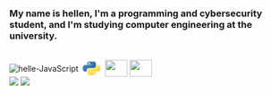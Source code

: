 ### My name is hellen, I'm a programming and cybersecurity student, and I'm studying computer engineering at the university.



<div style="display: inline_block"><br>
  <img align="center" alt="helle-JavaScript" height="30" width="40" src="https://upload.wikimedia.org/wikipedia/commons/6/6a/JavaScript-logo.png">
  <img align="center" alt="helle-Python" height="30" width="40" src="https://raw.githubusercontent.com/devicons/devicon/master/icons/python/python-original.svg">
  <img align="center" height="30" width="40" src="https://media.giphy.com/avatars/hackersec/3xUxJTQKlmEF.png">
  <img align="center" height="30" width="40" src="https://logospng.org/download/linux/linux-768.png">
</div>
  
 
<div> 
  <a href="https://instagram.com/3uhellen" target="_blank"><img src="https://img.shields.io/badge/-Instagram-%23E4405F?style=for-the-badge&logo=instagram&logoColor=white" target="_blank"></a>
  <a href="https://www.linkedin.com/in/hellen-atanasio-883953221/" target="_blank"><img src="https://img.shields.io/badge/-LinkedIn-%230077B5?style=for-the-badge&logo=linkedin&logoColor=black" target="_blank"></a> 
</div>
